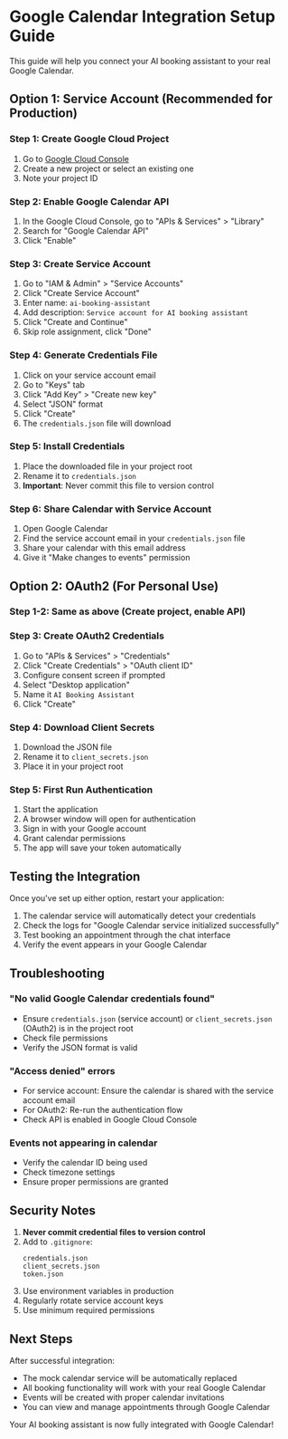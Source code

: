 # Google Calendar Integration Setup Guide

This guide will help you connect your AI booking assistant to your real Google Calendar.

## Option 1: Service Account (Recommended for Production)

### Step 1: Create Google Cloud Project
1. Go to [Google Cloud Console](https://console.cloud.google.com)
2. Create a new project or select an existing one
3. Note your project ID

### Step 2: Enable Google Calendar API
1. In the Google Cloud Console, go to "APIs & Services" > "Library"
2. Search for "Google Calendar API"
3. Click "Enable"

### Step 3: Create Service Account
1. Go to "IAM & Admin" > "Service Accounts"
2. Click "Create Service Account"
3. Enter name: `ai-booking-assistant`
4. Add description: `Service account for AI booking assistant`
5. Click "Create and Continue"
6. Skip role assignment, click "Done"

### Step 4: Generate Credentials File
1. Click on your service account email
2. Go to "Keys" tab
3. Click "Add Key" > "Create new key"
4. Select "JSON" format
5. Click "Create"
6. The `credentials.json` file will download

### Step 5: Install Credentials
1. Place the downloaded file in your project root
2. Rename it to `credentials.json`
3. **Important**: Never commit this file to version control

### Step 6: Share Calendar with Service Account
1. Open Google Calendar
2. Find the service account email in your `credentials.json` file
3. Share your calendar with this email address
4. Give it "Make changes to events" permission

## Option 2: OAuth2 (For Personal Use)

### Step 1-2: Same as above (Create project, enable API)

### Step 3: Create OAuth2 Credentials
1. Go to "APIs & Services" > "Credentials"
2. Click "Create Credentials" > "OAuth client ID"
3. Configure consent screen if prompted
4. Select "Desktop application"
5. Name it `AI Booking Assistant`
6. Click "Create"

### Step 4: Download Client Secrets
1. Download the JSON file
2. Rename it to `client_secrets.json`
3. Place it in your project root

### Step 5: First Run Authentication
1. Start the application
2. A browser window will open for authentication
3. Sign in with your Google account
4. Grant calendar permissions
5. The app will save your token automatically

## Testing the Integration

Once you've set up either option, restart your application:

1. The calendar service will automatically detect your credentials
2. Check the logs for "Google Calendar service initialized successfully"
3. Test booking an appointment through the chat interface
4. Verify the event appears in your Google Calendar

## Troubleshooting

### "No valid Google Calendar credentials found"
- Ensure `credentials.json` (service account) or `client_secrets.json` (OAuth2) is in the project root
- Check file permissions
- Verify the JSON format is valid

### "Access denied" errors
- For service account: Ensure the calendar is shared with the service account email
- For OAuth2: Re-run the authentication flow
- Check API is enabled in Google Cloud Console

### Events not appearing in calendar
- Verify the calendar ID being used
- Check timezone settings
- Ensure proper permissions are granted

## Security Notes

1. **Never commit credential files to version control**
2. Add to `.gitignore`:
   ```
   credentials.json
   client_secrets.json
   token.json
   ```
3. Use environment variables in production
4. Regularly rotate service account keys
5. Use minimum required permissions

## Next Steps

After successful integration:
- The mock calendar service will be automatically replaced
- All booking functionality will work with your real Google Calendar
- Events will be created with proper calendar invitations
- You can view and manage appointments through Google Calendar

Your AI booking assistant is now fully integrated with Google Calendar!